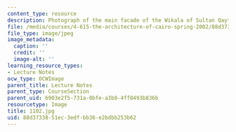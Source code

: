 ```yaml
---
content_type: resource
description: Photograph of the main facade of the Wikala of Sultan Qaytbay.
file: /media/courses/4-615-the-architecture-of-cairo-spring-2002/88d3733851ec3edfbb36e2bdbb253b62_1102.jpg
file_type: image/jpeg
image_metadata:
  caption: ''
  credit: ''
  image-alt: ''
learning_resource_types:
- Lecture Notes
ocw_type: OCWImage
parent_title: Lecture Notes
parent_type: CourseSection
parent_uid: 6903e2f5-731a-0bfe-a3b8-4ff0493b836b
resourcetype: Image
title: 1102.jpg
uid: 88d37338-51ec-3edf-bb36-e2bdbb253b62
---
```

